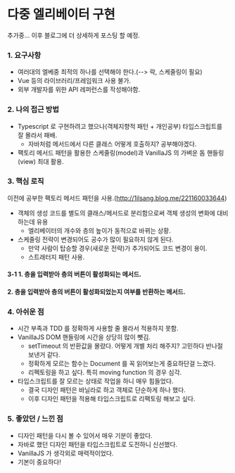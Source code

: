 다중 엘리베이터 구현
===
추가중...
이후 블로그에 더 상세하게 포스팅 할 예정.

### 1. 요구사항

- 여러대의 엘베중 최적의 하나를 선택해야 한다.(--> 락, 스케줄링이 필요)
- Vue 등의 라이브러리/프레임워크 사용 불가.
- 외부 개발자를 위한 API 레퍼런스를 작성해야함.

### 2. 나의 접근 방법

- Typescript 로 구현하려고 했으나(객체지향적 패턴 + 개인공부) 타입스크립트를 잘 몰라서 패배.
    - 자바처럼 메서드에서 다른 클래스 어떻게 호출하지? 공부해야겠다.
- 팩토리 메서드 패턴을 활용한 스케줄링(model)과 VanillaJS 의 가벼운 돔 핸들링(view) 최대 활용.

### 3. 핵심 로직

이전에 공부한 팩토리 메서드 패턴을 사용.(http://1ilsang.blog.me/221160033644)

- 객체의 생성 코드를 별도의 클래스/메서드로 분리함으로써 객체 생성의 변화에 대비하는데 유용
    - 엘리베이터의 개수와 층의 높이가 동적으로 바뀌는 상황.
- 스케줄링 전략이 변경되어도 공수가 많이 필요하지 않게 된다.
    - 만약 사람이 탑승할 경우(새로운 전략)가 추가되어도 코드 변경이 용이. 
    - 스트래터지 패턴 사용.

#### 3-1 1.	층을 입력받아 층의 버튼이 활성화되는 메서드.
####     2.	층을 입력받아 층의 버튼이 활성화되었는지 여부를 반환하는 메서드.


### 4. 아쉬운 점

- 시간 부족과 TDD 를 정확하게 사용할 줄 몰라서 적용하지 못함.
- VanillaJS DOM 핸들링에 시간을 상당히 많이 뺏김.
    - setTimeout 의 반환값을 몰랐다. 어떻게 개별 처리 해주지? 고민하다 반나절 보낸거 같다.
    - 정확하게 모르는 함수는 Document 를 꼭 읽어보는게 중요하단걸 느겼다.
    - 리펙토링을 하고 싶다. 특히 moving function 의 경우 심각.
- 타입스크립트를 잘 모르는 상태로 작업을 하니 매우 힘들었다.
    - 결국 디자인 패턴은 바닐라로 하고 객체로 단순하게 하나 했다.
    - 이후 디자인 패턴을 적용해 타입스크립트로 리팩토링 해보고 싶다.

### 5. 좋았던 / 느낀 점

- 디자인 패턴을 다시 볼 수 있어서 매우 기분이 좋았다.
- 자바로 했던 디자인 패턴을 타입스크립트로 도전하니 신선했다.
- VanillaJS 가 생각외로 매력적이었다.
- 기본이 중요하다!
 